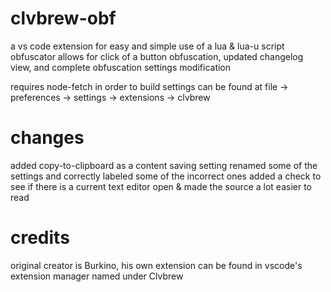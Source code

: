 # clvbrew-obf

a vs code extension for easy and simple use of a lua & lua-u script obfuscator
allows for click of a button obfuscation, updated changelog view, and complete obfuscation settings modification

requires node-fetch in order to build
settings can be found at file -> preferences -> settings -> extensions -> clvbrew

# changes

added copy-to-clipboard as a content saving setting
renamed some of the settings and correctly labeled some of the incorrect ones
added a check to see if there is a current text editor open
& made the source a lot easier to read

# credits

original creator is Burkino, his own extension can be found in vscode's extension manager named under Clvbrew
